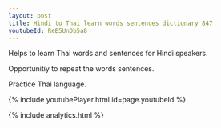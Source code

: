 ```yaml
---
layout: post
title: Hindi to Thai learn words sentences dictionary 847 
youtubeId: ReE5UnDb5a8
---
```

 
 
Helps to learn Thai words and sentences for Hindi speakers.

Opportunitiy to repeat the words sentences. 

Practice Thai language. 
 
{% include youtubePlayer.html id=page.youtubeId %}
 
 
{% include analytics.html %}